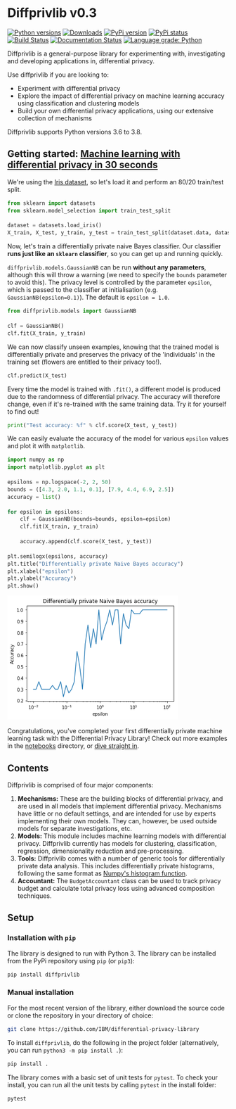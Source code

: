 # Diffprivlib v0.3

[![Python versions](https://img.shields.io/pypi/pyversions/diffprivlib.svg)](https://pypi.org/project/diffprivlib/) [![Downloads](https://pepy.tech/badge/diffprivlib)](https://pepy.tech/project/diffprivlib) [![PyPi version](https://img.shields.io/pypi/v/diffprivlib.svg)](https://pypi.org/project/diffprivlib/) [![PyPi status](https://img.shields.io/pypi/status/diffprivlib.svg)](https://pypi.org/project/diffprivlib/) [![Build Status](https://travis-ci.com/IBM/differential-privacy-library.svg?branch=main)](https://travis-ci.com/IBM/differential-privacy-library) [![Documentation Status](https://readthedocs.org/projects/diffprivlib/badge/?version=latest)](https://diffprivlib.readthedocs.io/en/latest/?badge=latest) [![Language grade: Python](https://img.shields.io/lgtm/grade/python/g/IBM/differential-privacy-library.svg?logo=lgtm&logoWidth=18)](https://lgtm.com/projects/g/IBM/differential-privacy-library/context:python)

Diffprivlib is a general-purpose library for experimenting with, investigating and developing applications in, differential privacy.

Use diffprivlib if you are looking to:

- Experiment with differential privacy
- Explore the impact of differential privacy on machine learning accuracy using classification and clustering models 
- Build your own differential privacy applications, using our extensive collection of mechanisms

Diffprivlib supports Python versions 3.6 to 3.8.

## Getting started: [Machine learning with differential privacy in 30 seconds](https://github.com/IBM/differential-privacy-library/blob/main/notebooks/30seconds.ipynb)
We're using the [Iris dataset](https://archive.ics.uci.edu/ml/datasets/iris), so let's load it and perform an 80/20 train/test split.

```python
from sklearn import datasets
from sklearn.model_selection import train_test_split

dataset = datasets.load_iris()
X_train, X_test, y_train, y_test = train_test_split(dataset.data, dataset.target, test_size=0.2)
```

Now, let's train a differentially private naive Bayes classifier. Our classifier __runs just like an `sklearn` classifier__, so you can get up and running quickly.

`diffprivlib.models.GaussianNB` can be run __without any parameters__, although this will throw a warning (we need to specify the `bounds` parameter to avoid this). The privacy level is controlled by the parameter `epsilon`, which is passed to the classifier at initialisation (e.g. `GaussianNB(epsilon=0.1)`). The default is `epsilon = 1.0`.

```python
from diffprivlib.models import GaussianNB

clf = GaussianNB()
clf.fit(X_train, y_train)
```

We can now classify unseen examples, knowing that the trained model is differentially private and preserves the privacy of the 'individuals' in the training set (flowers are entitled to their privacy too!).

```python
clf.predict(X_test)
```

Every time the model is trained with `.fit()`, a different model is produced due to the randomness of differential privacy. The accuracy will therefore change, even if it's re-trained with the same training data. Try it for yourself to find out!

```python
print("Test accuracy: %f" % clf.score(X_test, y_test))
```

We can easily evaluate the accuracy of the model for various `epsilon` values and plot it with `matplotlib`.

```python
import numpy as np
import matplotlib.pyplot as plt

epsilons = np.logspace(-2, 2, 50)
bounds = ([4.3, 2.0, 1.1, 0.1], [7.9, 4.4, 6.9, 2.5])
accuracy = list()

for epsilon in epsilons:
    clf = GaussianNB(bounds=bounds, epsilon=epsilon)
    clf.fit(X_train, y_train)
    
    accuracy.append(clf.score(X_test, y_test))

plt.semilogx(epsilons, accuracy)
plt.title("Differentially private Naive Bayes accuracy")
plt.xlabel("epsilon")
plt.ylabel("Accuracy")
plt.show()
```

![Differentially private naive Bayes](https://github.com/IBM/differential-privacy-library/raw/main/notebooks/30seconds.png)

Congratulations, you've completed your first differentially private machine learning task with the Differential Privacy Library!  Check out more examples in the [notebooks](https://github.com/IBM/differential-privacy-library/blob/main/notebooks/) directory, or [dive straight in](https://github.com/IBM/differential-privacy-library/blob/main/diffprivlib/).

## Contents

Diffprivlib is comprised of four major components:
1. __Mechanisms:__ These are the building blocks of differential privacy, and are used in all models that implement differential privacy. Mechanisms have little or no default settings, and are intended for use by experts implementing their own models. They can, however, be used outside models for separate investigations, etc.
1. __Models:__ This module includes machine learning models with differential privacy. Diffprivlib currently has models for clustering, classification, regression, dimensionality reduction and pre-processing.
1. __Tools:__ Diffprivlib comes with a number of generic tools for differentially private data analysis. This includes differentially private histograms, following the same format as [Numpy's histogram function](https://docs.scipy.org/doc/numpy/reference/generated/numpy.histogram.html).
1. __Accountant:__ The `BudgetAccountant` class can be used to track privacy budget and calculate total privacy loss using advanced composition techniques. 


## Setup

### Installation with `pip`

The library is designed to run with Python 3.
The library can be installed from the PyPi repository using `pip` (or `pip3`):

```bash
pip install diffprivlib
```

### Manual installation

For the most recent version of the library, either download the source code or clone the repository in your directory of choice:

```bash
git clone https://github.com/IBM/differential-privacy-library
```

To install `diffprivlib`, do the following in the project folder (alternatively, you can run `python3 -m pip install .`):
```bash
pip install .
```

The library comes with a basic set of unit tests for `pytest`. To check your install, you can run all the unit tests by calling `pytest` in the install folder:

```bash
pytest
```
